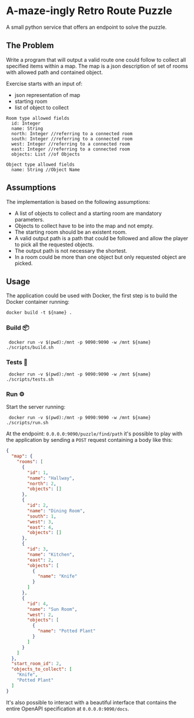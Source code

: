 # A-maze-ingly Retro Route Puzzle

A small python service that offers an endpoint to solve the puzzle.

## The Problem

Write a program that will output a valid route one could follow to collect all specified items within a map. The map is
a json description of set of
rooms with allowed path and contained object.

Exercise starts with an input of:

- json representation of map
- starting room
- list of object to collect

```
Room type allowed fields
  id: Integer
  name: String
  north: Integer //referring to a connected room
  south: Integer //referring to a connected room
  west: Integer //referring to a connected room
  east: Integer //referring to a connected room
  objects: List //of Objects
  
Object type allowed fields
  name: String //Object Name
```

## Assumptions

The implementation is based on the following assumptions:
 - A list of objects to collect and a starting room are mandatory parameters.
 - Objects to collect have to be into the map and not empty.
 - The starting room should be an existent room.
 - A valid output path is a path that could be followed and allow the player to pick all the requested objects.
 - The output path is not necessary the shortest.
 - In a room could be more than one object but only requested object are picked.

## Usage

The application could be used with Docker, the first step is to build the Docker container running:

```shell
docker build -t ${name} .
```

### Build :package:

```shell
 docker run -v $(pwd):/mnt -p 9090:9090 -w /mnt ${name} ./scripts/build.sh
```

### Tests :test_tube:

```shell
 docker run -v $(pwd):/mnt -p 9090:9090 -w /mnt ${name} ./scripts/tests.sh
```

### Run :gear:

Start the server running:

```shell
 docker run -v $(pwd):/mnt -p 9090:9090 -w /mnt ${name} ./scripts/run.sh
```

At the endpoint: `0.0.0.0:9090/puzzle/find/path` it's possible to play with the application by sending a `POST` request
containing a body like this:

```json
{
  "map": {
    "rooms": [
      {
        "id": 1,
        "name": "Hallway",
        "north": 2,
        "objects": []
      },
      {
        "id": 2,
        "name": "Dining Room",
        "south": 1,
        "west": 3,
        "east": 4,
        "objects": []
      },
      {
        "id": 3,
        "name": "Kitchen",
        "east": 2,
        "objects": [
          {
            "name": "Knife"
          }
        ]
      },
      {
        "id": 4,
        "name": "Sun Room",
        "west": 2,
        "objects": [
          {
            "name": "Potted Plant"
          }
        ]
      }
    ]
  },
  "start_room_id": 2,
  "objects_to_collect": [
    "Knife",
    "Potted Plant"
  ]
}
```
It's also possible to interact with a beautiful interface that contains the entire OpenAPI specification at `0.0.0.0:9090/docs`.